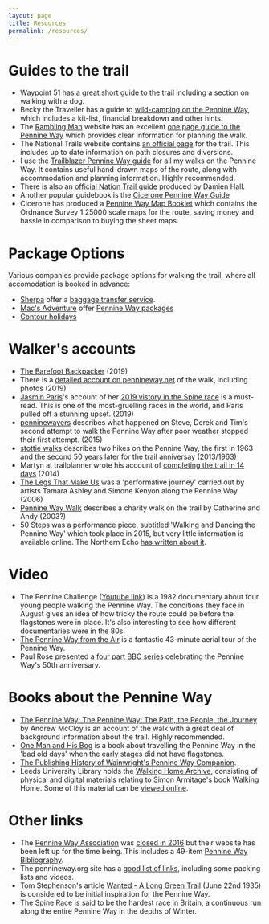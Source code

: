 ```yaml
---
layout: page
title: Resources
permalink: /resources/
---
```


# Guides to the trail
* Waypoint 51 has [a great short guide to the trail](https://waypoint51.com/trails/pennine-way/) including a section on walking with a dog.
* Becky the Traveller has a guide to [wild-camping on the Pennine Way](https://www.beckythetraveller.com/walking-pennine-way-wild-camping/), which includes a kit-list, financial breakdown and other hints.
* The [Rambling Man](https://ramblingman.org.uk/) website has an excellent [one page guide to the Pennine Way](https://ramblingman.org.uk/planningatrip/pennine_way/) which provides clear information for planning the walk.
* The National Trails website contains [an official page](https://www.nationaltrail.co.uk/en_GB/trails/pennine-way/) for the trail. This includes up to date information on path closures and diversions.
* I use the [Trailblazer Pennine Way guide](https://www.amazon.co.uk/Pennine-Way-2019-large-scale-Trailblazer/dp/191271602X/) for all my walks on the Pennine Way. It contains useful hand-drawn maps of the route, along with accommodation and planning information. Highly recommended. 
* There is also an [official Nation Trail guide](https://www.amazon.co.uk/Pennine-Way-National-Trail-Guides/dp/1781315655/) produced by Damien Hall.
* Another popular guidebook is the [Cicerone Pennine Way Guide](https://www.amazon.co.uk/Pennine-Way-National-separate-Cicerone/dp/1852849061)
* Cicerone has produced a [Pennine Way Map Booklet](https://www.amazon.co.uk/dp/185284907X/) which contains the Ordnance Survey 1:25000 scale maps for the route, saving money and hassle in comparison to buying the sheet maps.

# Package Options
Various companies provide package options for walking the trail, where all accomodation is booked in advance:
* [Sherpa](https://www.thepennineway.co.uk/) offer a [baggage transfer service](https://www.sherpavan.com/pennine-way/).
* [Mac's Adventure](https://www.macsadventure.com) offer [Pennine Way packages](https://www.macsadventure.com/walking-holiday/uk-walking-holiday/england/pennine-way/)
* [Contour holidays](https://www.contours.co.uk/pennine-way)

# Walker's accounts
* [The Barefoot Backpacker](https://barefoot-backpacker.com/hiking-the-pennine-way/) (2019)
* There is a [detailed account on pennineway.net](https://pennineway.net/) of the walk, including photos (2019)
* [Jasmin Paris](http://jasminfellrunner.blogspot.com)'s account of her [2019 vistory in the Spine race](http://jasminfellrunner.blogspot.com/2020/01/spine-race.html) is a must-read. This is one of the most-gruelling races in the world, and Paris pulled off a stunning upset. (2019)
* [penninewayers](https://penninewayers.wordpress.com/) describes what happened on Steve, Derek and Tim's second attempt to walk the Pennine Way after poor weather stopped their first attempt. (2015)
* [stottie walks](http://www.stottiewalks.walkingplaces.co.uk/pennine.htm) describes two hikes on the Pennine Way, the first in 1963 and the second 50 years later for the trail anniversay (2013/1963)
* Martyn at trailplanner wrote his account of [completing the trail in 14 days](https://trailplanner.co.uk/england/pennine-way/) (2014)
* [The Legs That Make Us](https://ashleykenyonwalk.blogspot.com/) was a 'performative journey' carried out by artists Tamara Ashley and Simone Kenyon along the Pennine Way (2006)
* [Pennine Way Walk](https://penninewaywalk.org.uk/pennineway4.htm) describes a charity walk on the trail by Catherine and Andy (2003?)
* 50 Steps was a performance piece, subtitled 'Walking and Dancing the Pennine Way' which took place in 2015, but very little information is available online. The Northern Echo [has written about it](https://www.thenorthernecho.co.uk/culture/13382998.golden-days-dance/).

# Video 
* The Pennine Challenge ([Youtube link](https://www.youtube.com/playlist?list=PLmXMM9pFUbpiCv0mZjX7NUOqKFx2xO5JQ)) is a 1982 documentary about four young people walking the Pennine Way. The conditions they face in August gives an idea of how tricky the route could be before the flagstones were in place. It's also interesting to see how different documentaries were in the 80s.
* [The Pennine Way from the Air](https://www.youtube.com/watch?v=HWVu3Hoz_6w) is a fantastic 43-minute aerial tour of the Pennine Way.
* Paul Rose presented a [four part BBC series](https://www.bbc.co.uk/programmes/b05qt4kn/episodes/guide) celebrating the Pennine Way's 50th anniversary.

# Books about the Pennine Way
* [The Pennine Way: The Pennine Way: The Path, the People, the Journey](https://www.amazon.co.uk/Pennine-Way-Journey-Literature-Cicerone/dp/185284924X/) by Andrew McCloy is an account of the walk with a great deal of background information about the trail. Highly recommended.
* [One Man and His Bog](https://www.amazon.co.uk/One-Man-His-Barry-Pilton/dp/0552127965/) is a book about travelling the Pennine Way in the 'bad old days' when the early stages did not have flagstones.  
* [The Publishing History of Wainwright's Pennine Way Companion](https://www.alfredwainwright.co.uk/pennine-way-companion/). 
* Leeds University Library holds the [Walking Home Archive](https://library.leeds.ac.uk/special-collections/view/1929), consisting of physical and digital materials relating to Simon Armitage's book Walking Home. Some of this material can be [viewed online](https://library.leeds.ac.uk/special-collections/view/1929).

# Other links
* The [Pennine Way Association](https://www.penninewayassociation.co.uk/) was [closed in 2016](https://www.penninewayassociation.co.uk/pwanews/closure-of-the-pwa-some-votes-of-thanks.html) but their website has been left up for the time being. This includes a 49-item [Pennine Way Bibliography](https://www.penninewayassociation.co.uk/further-reading).
* The pennineway.org site has a [good list of links](https://pennineway.org/), including some packing lists and videos.
* Tom Stephenson's article [Wanted - A Long Green Trail](https://www.skyware.co.uk/h2h/wanted.html) (June 22nd 1935) is considered to be initial inspiration for the Pennine Way.
* [The Spine Race](www.thespinerace.com) is said to be the hardest race in Britain, a continuous run along the entire Pennine Way in the depths of Winter.

